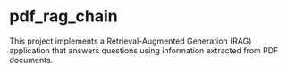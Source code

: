 # pdf_rag_chain
This project implements a Retrieval-Augmented Generation (RAG) application that answers questions using information extracted from PDF documents.
